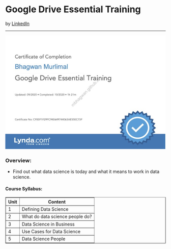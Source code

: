 <h1>Google Drive Essential Training</h1>
by <a href="https://www.linkedin.com/learning/google-drive-essential-training-2021">LinkedIn</a>
<hr>

![Certificate of Achievement](/images/google_drive_essential_training.jpg)
 
<h3>Overview:</h3>
<ul>
 <li>Find out what data science is today and what it means to work in data science.</li>
</ul>

<h4>Course Syllabus:</h4>

<table border="1">
 <tr>
  <th>Unit</th>
  <th>Content</th>
 </tr>
 <tr>
  <td>1</td>
  <td>Defining Data Science</td>
 </tr>
 <tr>
  <td>2</td>
  <td>What do data science people do?</td>
 </tr>
 <tr>
  <td>3</td>
  <td>Data Science in Business</td>
 </tr>
 <tr>
  <td>4</td>
  <td>Use Cases for Data Science</td>
 </tr>
 <tr>
  <td>5</td>
  <td>Data Science People</td>
 </tr>
</table>
